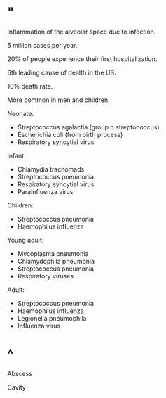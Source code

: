 # "

Inflammation of the alveolar space due to infection.

5 million cases per year.

20% of people experience their first hospitalization.

6th leading cause of dealth in the US.

10% death rate.

More common in men and children.

Neonate:
- Streptococcus agalactia (group b streptococcus)
- Escherichia coli (from birth process)
- Respiratory syncytial virus

Infant:
- Chlamydia trachomads
- Streptococcus pneumonia
- Respiratory syncytial virus
- Parainfluenza virus

Children:
- Streptococcus pneumonia
- Haemophilus influenza

Young adult:
- Mycoplasma pneumonia
- Chlamydophila pneumonia
- Streptococcus pneumonia
- Respiratory viruses

Adult:
- Streptococcus pneumonia
- Haemophilus influenza
- Legionella pneumophila
- Influenza virus

# ^

Abscess

Cavity
